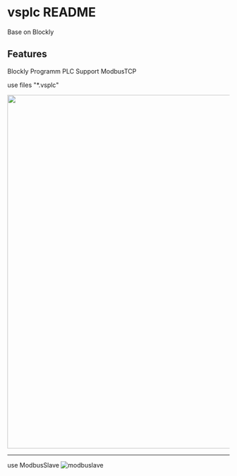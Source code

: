 # vsplc README

Base on Blockly 
## Features

Blockly Programm PLC
Support ModbusTCP 

use files "*.vsplc"

<p align="center">
  <a href="http://www.iec61499.cn/">
    <img
      src="https://user-images.githubusercontent.com/26356200/208586647-e8bc01bc-a328-49b9-83e8-4eeafe26e81d.png"
      width="800" 
    />
  </a>
</p>




****


use ModbusSlave 
![modbuslave](https://user-images.githubusercontent.com/26356200/208586486-4db75b29-65f0-4a50-a754-fa690ee1749a.png)
